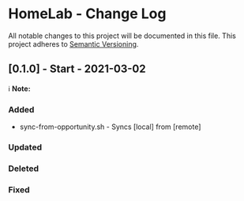 # HomeLab -  Change Log

All notable changes to this project will be documented in this file.
This project adheres to [Semantic Versioning](https://semver.org/).

## [0.1.0] - Start - 2021-03-02

ℹ️ **Note:**

### Added
- sync-from-opportunity.sh - Syncs [local] from [remote]

### Updated


### Deleted


### Fixed

